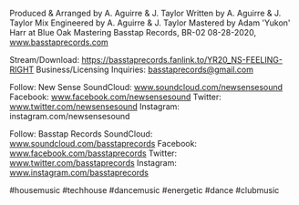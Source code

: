 Produced & Arranged by A. Aguirre & J. Taylor
Written by A. Aguirre & J. Taylor
Mix Engineered by A. Aguirre & J. Taylor
Mastered by Adam 'Yukon' Harr at Blue Oak Mastering
Basstap Records, BR-02 08-28-2020, www.basstaprecords.com 


Stream/Download: https://basstaprecords.fanlink.to/YR20_NS-FEELING-RIGHT
Business/Licensing Inquiries: basstaprecords@gmail.com


Follow: New Sense
SoundCloud: www.soundcloud.com/newsensesound
Facebook: www.facebook.com/newsensesound
Twitter: www.twitter.com/newsensesound
Instagram: instagram.com/newsensesound


Follow: Basstap Records
SoundCloud: www.soundcloud.com/basstaprecords
Facebook: www.facebook.com/basstaprecords 
Twitter: www.twitter.com/basstaprecords
Instagram: www.instagram.com/basstaprecords 


#housemusic #techhouse #dancemusic #energetic #dance #clubmusic

